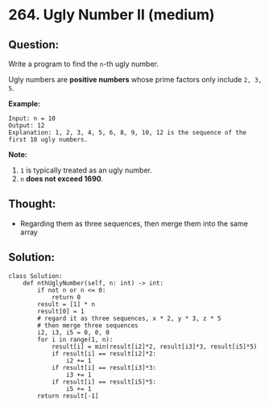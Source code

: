 # 264. Ugly Number II \(medium\)

## Question:

Write a program to find the `n`-th ugly number.

Ugly numbers are **positive numbers** whose prime factors only include `2, 3, 5`. 

**Example:**

```text
Input: n = 10
Output: 12
Explanation: 1, 2, 3, 4, 5, 6, 8, 9, 10, 12 is the sequence of the first 10 ugly numbers.
```

**Note:**  

1. `1` is typically treated as an ugly number.
2. `n` **does not exceed 1690**.

## Thought:

* Regarding them as three sequences, then merge them into the same array

## Solution:

```text
class Solution:
    def nthUglyNumber(self, n: int) -> int:
        if not n or n <= 0:
            return 0
        result = [1] * n
        result[0] = 1
        # regard it as three sequences, x * 2, y * 3, z * 5
        # then merge three sequences
        i2, i3, i5 = 0, 0, 0
        for i in range(1, n):
            result[i] = min(result[i2]*2, result[i3]*3, result[i5]*5)
            if result[i] == result[i2]*2:
                i2 += 1
            if result[i] == result[i3]*3:
                i3 += 1
            if result[i] == result[i5]*5:
                i5 += 1
        return result[-1]
```

